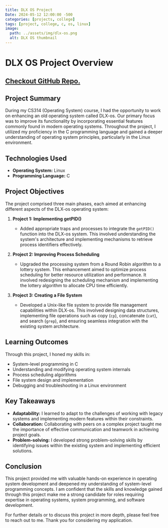```yaml
---
title: DLX OS Project
Date: 2024-05-12 12:00:00 -500
categories: [projects, college]
tags: [project, college, c, os, linux]
image:
  path: ../assets/img/dlx-os.png
  alt: DLX OS thumbnail
---
```

# DLX OS Project Overview

## [Checkout GitHub Repo.](https://github.com/GoldenCoqui/dlx-os)

## Project Summary

During my CS314 (Operating System) course, I had the opportunity to work on enhancing an old operating system called DLX-os. Our primary focus was to improve its functionality by incorporating essential features commonly found in modern operating systems. Throughout the project, I utilized my proficiency in the C programming language and gained a deeper understanding of operating system principles, particularly in the Linux environment.

## Technologies Used

- **Operating System:** Linux
- **Programming Language:** C

## Project Objectives

The project comprised three main phases, each aimed at enhancing different aspects of the DLX-os operating system:

1. **Project 1: Implementing getPID()**
   - Added appropriate traps and processes to integrate the `getPID()` function into the DLX-os system. This involved understanding the system's architecture and implementing mechanisms to retrieve process identifiers effectively.

2. **Project 2: Improving Process Scheduling**
   - Upgraded the processing system from a Round Robin algorithm to a lottery system. This enhancement aimed to optimize process scheduling for better resource utilization and performance. It involved redesigning the scheduling mechanism and implementing the lottery algorithm to allocate CPU time efficiently.

3. **Project 3: Creating a File System**
   - Developed a Unix-like file system to provide file management capabilities within DLX-os. This involved designing data structures, implementing file operations such as copy (`cp`), concatenate (`cat`), and search (`grep`), and ensuring seamless integration with the existing system architecture.

## Learning Outcomes

Through this project, I honed my skills in:
- System-level programming in C
- Understanding and modifying operating system internals
- Process scheduling algorithms
- File system design and implementation
- Debugging and troubleshooting in a Linux environment

## Key Takeaways

- **Adaptability:** I learned to adapt to the challenges of working with legacy systems and implementing modern features within their constraints.
- **Collaboration:** Collaborating with peers on a complex project taught me the importance of effective communication and teamwork in achieving project goals.
- **Problem-solving:** I developed strong problem-solving skills by identifying issues within the existing system and implementing efficient solutions.

## Conclusion

This project provided me with valuable hands-on experience in operating system development and deepened my understanding of system-level programming concepts. I am confident that the skills and knowledge gained through this project make me a strong candidate for roles requiring expertise in operating systems, system programming, and software development.

For further details or to discuss this project in more depth, please feel free to reach out to me. Thank you for considering my application.

